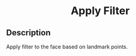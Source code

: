 <div align="center">

# Apply Filter

</div>

## Description

Apply filter to the face based on landmark points.